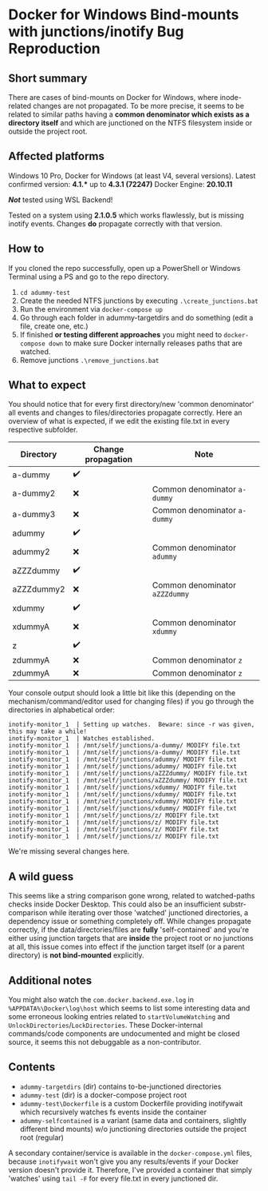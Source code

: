 # Docker for Windows Bind-mounts with junctions/inotify Bug Reproduction

## Short summary

There are cases of bind-mounts on Docker for Windows, where inode-related changes are not propagated.
To be more precise, it seems to be related to similar paths having a **common denominator which exists as a directory itself** and which are junctioned on the NTFS filesystem inside or outside the project root.

## Affected platforms

Windows 10 Pro, Docker for Windows (at least V4, several versions).
Latest confirmed version: **4.1.\*** up to **4.3.1 (72247)**
Docker Engine: **20.10.11**

**_Not_** tested using WSL Backend!

Tested on a system using **2.1.0.5** which works flawlessly, but is missing inotify events. Changes **do** propagate correctly with that version.

## How to

If you cloned the repo successfully, open up a PowerShell or Windows Terminal using a PS
and go to the repo directory.

1. `cd adummy-test`
2. Create the needed NTFS junctions by executing `.\create_junctions.bat`
3. Run the environment via `docker-compose up`
4. Go through each folder in adummy-targetdirs and do something (edit a file, create one, etc.)
5. If finished **or testing different approaches** you might need to `docker-compose down` to make sure Docker internally releases paths that are watched.
6. Remove junctions `.\remove_junctions.bat`

## What to expect

You should notice that for every first directory/new 'common denominator' all events and changes to files/directories propagate correctly.
Here an overview of what is expected, if we edit the existing file.txt in every respective subfolder.

Directory|Change propagation|Note
---------|------|----
a-dummy|:heavy_check_mark:|
a-dummy2|:x:|Common denominator `a-dummy`
a-dummy3|:x:|Common denominator `a-dummy`
adummy|:heavy_check_mark:|
adummy2|:x:|Common denominator `adummy`
aZZZdummy|:heavy_check_mark:|
aZZZdummy2|:x:|Common denominator `aZZZdummy`
xdummy|:heavy_check_mark:|
xdummyA|:x:|Common denominator `xdummy`
z|:heavy_check_mark:|
zdummyA|:x:|Common denominator `z`
zdummyA|:x:|Common denominator `z`

Your console output should look a little bit like this (depending on the mechanism/command/editor used for changing files) if you go through the directories in alphabetical order:

```
inotify-monitor_1  | Setting up watches.  Beware: since -r was given, this may take a while!
inotify-monitor_1  | Watches established.
inotify-monitor_1  | /mnt/self/junctions/a-dummy/ MODIFY file.txt
inotify-monitor_1  | /mnt/self/junctions/a-dummy/ MODIFY file.txt
inotify-monitor_1  | /mnt/self/junctions/adummy/ MODIFY file.txt
inotify-monitor_1  | /mnt/self/junctions/adummy/ MODIFY file.txt
inotify-monitor_1  | /mnt/self/junctions/aZZZdummy/ MODIFY file.txt
inotify-monitor_1  | /mnt/self/junctions/aZZZdummy/ MODIFY file.txt
inotify-monitor_1  | /mnt/self/junctions/xdummy/ MODIFY file.txt
inotify-monitor_1  | /mnt/self/junctions/xdummy/ MODIFY file.txt
inotify-monitor_1  | /mnt/self/junctions/xdummy/ MODIFY file.txt
inotify-monitor_1  | /mnt/self/junctions/xdummy/ MODIFY file.txt
inotify-monitor_1  | /mnt/self/junctions/z/ MODIFY file.txt
inotify-monitor_1  | /mnt/self/junctions/z/ MODIFY file.txt
inotify-monitor_1  | /mnt/self/junctions/z/ MODIFY file.txt
inotify-monitor_1  | /mnt/self/junctions/z/ MODIFY file.txt
```

We're missing several changes here.

## A wild guess

This seems like a string comparison gone wrong, related to watched-paths checks inside Docker Desktop. This could also be an insufficient substr-comparison while iterating over those 'watched' junctioned directories, a dependency issue or something completely off.
While changes propagate correctly, if the data/directories/files are **fully** 'self-contained' and you're either using junction targets that are **inside** the project root or no junctions at all, this issue comes into effect if the junction target itself (or a parent directory) is **not bind-mounted** explicitly.

## Additional notes

You might also watch the `com.docker.backend.exe.log` in `%APPDATA%\Docker\log\host` which seems to list some interesting data and some erroneous looking entries related to `startVolumeWatching` and `UnlockDirectories`/`LockDirectories`.
These Docker-internal commands/code components are undocumented and might be closed source, it seems this not debuggable as a non-contributor.

## Contents

- `adummy-targetdirs` (dir) contains to-be-junctioned directories
- `adummy-test` (dir) is a docker-compose project root
- `adummy-test\Dockerfile` is a custom Dockerfile providing inotifywait which recursively watches fs events inside the container
- `adummy-selfcontained` is a variant (same data and containers, slightly different bind mounts) w/o junctioning directories outside the project root (regular)

A secondary container/service is available in the `docker-compose.yml` files, because `inotifywait` won't give you any results/events if your Docker version doesn't provide it. Therefore, I've provided a container that simply 'watches' using `tail -F` for every file.txt in every junctioned dir.
